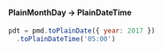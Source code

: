 #### PlainMonthDay -> PlainDateTime

```js
pdt = pmd.toPlainDate({ year: 2017 })
  .toPlainDateTime('05:00')
```
